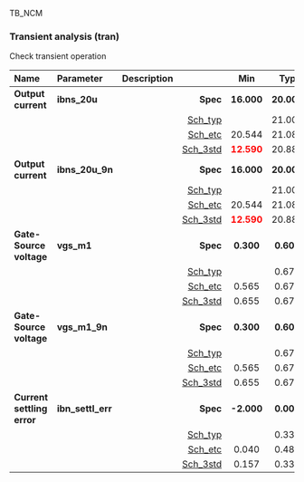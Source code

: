 TB_NCM

### Transient analysis (tran)

Check transient operation



|**Name**|**Parameter**|**Description**| |**Min**|**Typ**|**Max**| Unit|
|:---|:---|:---|---:|:---:|:---:|:---:| ---:|
|**Output current**|**ibns\_20u** || **Spec**  | **16.000** | **20.000** | **24.000** | **uA** |
| | | |<a href='results/tran_Sch_typical.html'>Sch_typ</a>| | 21.003 |  | |
| | | |<a href='results/tran_Sch_etc.html'>Sch_etc</a>|20.544 | 21.085 | 21.527 | |
| | | |<a href='results/tran_Sch_mc.html'>Sch_3std</a>|<span style='color:red'>**12.590**</span> | 20.887 | <span style='color:red'>**29.184**</span> | |
|**Output current**|**ibns\_20u\_9n** || **Spec**  | **16.000** | **20.000** | **24.000** | **uA** |
| | | |<a href='results/tran_Sch_typical.html'>Sch_typ</a>| | 21.003 |  | |
| | | |<a href='results/tran_Sch_etc.html'>Sch_etc</a>|20.544 | 21.084 | 21.527 | |
| | | |<a href='results/tran_Sch_mc.html'>Sch_3std</a>|<span style='color:red'>**12.590**</span> | 20.887 | <span style='color:red'>**29.183**</span> | |
|**Gate-Source voltage**|**vgs\_m1** || **Spec**  | **0.300** | **0.600** | **0.700** | **V** |
| | | |<a href='results/tran_Sch_typical.html'>Sch_typ</a>| | 0.673 |  | |
| | | |<a href='results/tran_Sch_etc.html'>Sch_etc</a>|0.565 | 0.671 | <span style='color:red'>**0.764**</span> | |
| | | |<a href='results/tran_Sch_mc.html'>Sch_3std</a>|0.655 | 0.674 | 0.693 | |
|**Gate-Source voltage**|**vgs\_m1\_9n** || **Spec**  | **0.300** | **0.600** | **0.700** | **V** |
| | | |<a href='results/tran_Sch_typical.html'>Sch_typ</a>| | 0.673 |  | |
| | | |<a href='results/tran_Sch_etc.html'>Sch_etc</a>|0.565 | 0.671 | <span style='color:red'>**0.764**</span> | |
| | | |<a href='results/tran_Sch_mc.html'>Sch_3std</a>|0.655 | 0.674 | 0.693 | |
|**Current settling error**|**ibn\_settl\_err** || **Spec**  | **-2.000** | **0.000** | **2.000** | **nA** |
| | | |<a href='results/tran_Sch_typical.html'>Sch_typ</a>| | 0.330 |  | |
| | | |<a href='results/tran_Sch_etc.html'>Sch_etc</a>|0.040 | 0.480 | <span style='color:red'>**4.050**</span> | |
| | | |<a href='results/tran_Sch_mc.html'>Sch_3std</a>|0.157 | 0.330 | 0.503 | |

